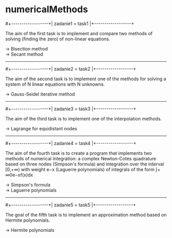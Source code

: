 # numericalMethods  
  
#+------------------+| zadanie1 = task1 |+------------------+

The aim of the first task is to implement and compare two methods of solving (finding the zero) of non-linear equations.

-> Bisection method  
-> Secant method  
  
-----------------------------------------------------------
 
#+------------------+| zadanie2 = task2 |+------------------+

The aim of the second task is to implement one of the methods for solving a system of N linear equations with N unknowns.

-> Gauss-Seidel iterative method

-----------------------------------------------------------
 
#+------------------+| zadanie3 = task3 |+------------------+

The aim of the third task is to implement one of the interpolation methods.

-> Lagrange for equidistant nodes

-----------------------------------------------------------
 
#+------------------+| zadanie4 = task4 |+------------------+

The aim of the fourth task is to create a program that implements two methods of numerical integration: a complex Newton-Cotes quadrature based on three nodes 
(Simpson's formula) and integration over the interval [0,+∞) with weight e−x (Laguerre polynomials) of integrals of the form ∫+ ∞0e−xf(x)dx

-> Simpson's formula  
-> Laguerre polynomials

-----------------------------------------------------------
 
#+------------------+| zadanie5 = task5 |+------------------+  

The goal of the fifth task is to implement an approximation method based on Hermite polynomials.

-> Hermite polynomials

